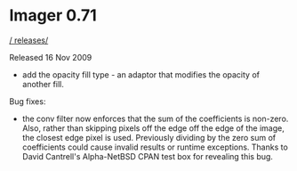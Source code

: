 # Imager 0.71

[ / ](..) [releases/](./)

Released 16 Nov 2009

- add the opacity fill type - an adaptor that modifies the opacity of another fill.

Bug fixes:

- the conv filter now enforces that the sum of the coefficients is non-zero. Also, rather than skipping pixels off the edge off the edge of the image, the closest edge pixel is used. Previously dividing by the zero sum of coefficients could cause invalid results or runtime exceptions. Thanks to David Cantrell's Alpha-NetBSD CPAN test box for revealing this bug.